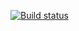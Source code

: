 [![Build status](https://ci.appveyor.com/api/projects/status/9hywe3po3widmge5?svg=true)](https://ci.appveyor.com/project/Isbocha/api-ci)
